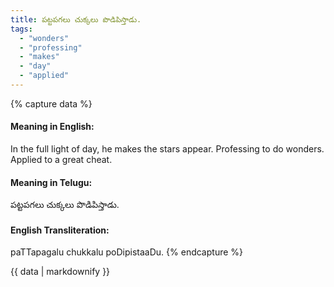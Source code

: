 ```yaml
---
title: పట్టపగలు చుక్కలు పొడిపిస్తాడు.
tags:
  - "wonders"
  - "professing"
  - "makes"
  - "day"
  - "applied"
---
```


{% capture data %}
#### Meaning in English:
In the full light of day, he makes the stars appear.
Professing to do wonders. Applied to a great cheat.

#### Meaning in Telugu:
పట్టపగలు చుక్కలు పొడిపిస్తాడు.

#### English Transliteration:
paTTapagalu chukkalu poDipistaaDu.
{% endcapture %}

<div class="notice">{{ data | markdownify }}</div>

